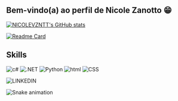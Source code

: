 ## Bem-vindo(a) ao perfil de Nicole Zanotto 😁

<div>
  
[![NICOLEVZNTT's GitHub stats](https://github-readme-stats.vercel.app/api?username=nicolevzntt&show_icons=true&theme=tokyonight)](https://github.com/nicolevzntt/github-readme-stats)

[![Readme Card](https://github-readme-stats.vercel.app/api/pin/?username=nicolevzntt&repo=ExerciciosFundamentosDeProgramacao&theme=tokyonight)](https://github.com/nicolevzntt/github-readme-stats)

## Skills
![c#](https://img.shields.io/badge/C%23-239120?style=for-the-badge&logo=c-sharp&logoColor=white)
![.NET](https://img.shields.io/badge/.NET-5C2D91?style=for-the-badge&logo=.net&logoColor=white)
![Python](https://img.shields.io/badge/Python-14354C?style=for-the-badge&logo=python&logoColor=white)
![html](https://img.shields.io/badge/HTML5-E34F26?style=for-the-badge&logo=html5&logoColor=white)
![CSS](https://img.shields.io/badge/CSS3-1572B6?style=for-the-badge&logo=css3&logoColor=white)

![LINKEDIN](https://img.shields.io/badge/LinkedIn-0077B5?style=for-the-badge&logo=linkedin&logoColor=white)

  
![Snake animation](https://github.com/LuigiGF/LuigiGF/blob/output/github-contribution-grid-snake.svg)

